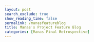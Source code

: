 ```yaml
---
layout: post 
search_exclude: true
show_reading_time: false
permalink: /manasfeatureblog
title: Manas's Project Feature Blog
categories: [Manas Final Retrospective]
---
```


